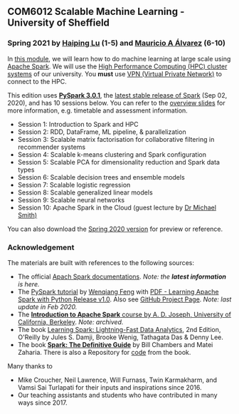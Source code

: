 ## COM6012 Scalable Machine Learning - University of Sheffield

### Spring 2021 by [Haiping Lu](http://staffwww.dcs.shef.ac.uk/people/H.Lu/) (1-5) and [Mauricio A Álvarez](https://maalvarezl.github.io/) (6-10)

In [this module](http://www.dcs.shef.ac.uk/intranet/teaching/public/modules/msc/com6012.html), we will learn how to do machine learning at large scale using [Apache Spark](https://spark.apache.org/).
We will use the [High Performance Computing (HPC) cluster systems](https://docs.hpc.shef.ac.uk/en/latest/hpc/index.html) of our university. You **must** use [VPN (Virtual Private Network)](https://www.sheffield.ac.uk/it-services/vpn) to connect to the HPC.

This edition uses [**PySpark 3.0.1**](https://spark.apache.org/docs/latest/api/python/index.html#), the [latest stable release of Spark](https://spark.apache.org/releases/spark-release-3-0-1.html) (Sep 02, 2020), and has 10 sessions below. You can refer to the [overview slides](https://github.com/haipinglu/ScalableML/blob/master/Slides/Overview-COM6012-2021.pdf) for more information, e.g. timetable and assessment information.

* Session 1: Introduction to Spark and HPC
* Session 2: RDD, DataFrame, ML pipeline, & parallelization
* Session 3: Scalable matrix factorisation for collaborative filtering in recommender systems
* Session 4: Scalable k-means clustering and Spark configuration
* Session 5: Scalable PCA for dimensionality reduction and Spark data types
* Session 6: Scalable decision trees and ensemble models
* Session 7: Scalable logistic regression
* Session 8: Scalable generalized linear models
* Session 9: Scalable neural networks
* Session 10: Apache Spark in the Cloud (guest lecture by [Dr Michael Smith)](http://www.michaeltsmith.org.uk/?page_id=11)

You can also download the [Spring 2020 version](https://github.com/haipinglu/ScalableML/archive/v2020.zip) for preview or reference.

### Acknowledgement

The materials are built with references to the following sources:

* The official [Apach Spark documentations](https://spark.apache.org/). *Note: the **latest information** is here.*
* The [PySpark tutorial](https://runawayhorse001.github.io/LearningApacheSpark/) by [Wenqiang Feng](http://web.utk.edu/~wfeng1/) with [PDF - Learning Apache Spark with Python Release v1.0](https://runawayhorse001.github.io/LearningApacheSpark/pyspark.pdf). Also see [GitHub Project Page](https://github.com/runawayhorse001/LearningApacheSpark). *Note: last update in Feb 2020.*
* The [**Introduction to Apache Spark** course by A. D. Joseph, University of California, Berkeley](https://www.edx.org/course/introduction-apache-spark-uc-berkeleyx-cs105x). *Note: archived.*
* The book [Learning Spark: Lightning-Fast Data Analytics](https://databricks.com/p/ebook/learning-spark-from-oreilly), 2nd Edition, O'Reilly by Jules S. Damji, Brooke Wenig, Tathagata Das & Denny Lee.
* The book [**Spark: The Definitive Guide**](https://books.google.co.uk/books/about/Spark.html?id=urjpAQAACAAJ&redir_esc=y) by Bill Chambers and Matei Zaharia. There is also a Repository for [code](https://github.com/databricks/Spark-The-Definitive-Guide) from the book.

Many thanks to

* Mike Croucher, Neil Lawrence, Will Furnass, Twin Karmakharm, and Vamsi Sai Turlapati for their inputs and inspirations since 2016.
* Our teaching assistants and students who have contributed in many ways since 2017.
